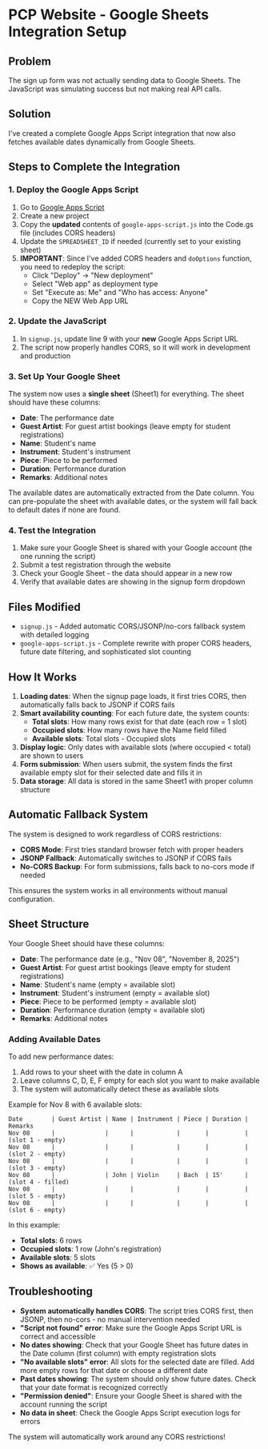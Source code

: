 # PCP Website - Google Sheets Integration Setup

## Problem
The sign up form was not actually sending data to Google Sheets. The JavaScript was simulating success but not making real API calls.

## Solution
I've created a complete Google Apps Script integration that now also fetches available dates dynamically from Google Sheets.

## Steps to Complete the Integration

### 1. Deploy the Google Apps Script

1. Go to [Google Apps Script](https://script.google.com/)
2. Create a new project
3. Copy the **updated** contents of `google-apps-script.js` into the Code.gs file (includes CORS headers)
4. Update the `SPREADSHEET_ID` if needed (currently set to your existing sheet)
5. **IMPORTANT**: Since I've added CORS headers and `doOptions` function, you need to redeploy the script:
   - Click "Deploy" → "New deployment"
   - Select "Web app" as deployment type
   - Set "Execute as: Me" and "Who has access: Anyone"
   - Copy the NEW Web App URL

### 2. Update the JavaScript

1. In `signup.js`, update line 9 with your **new** Google Apps Script URL
2. The script now properly handles CORS, so it will work in development and production

### 3. Set Up Your Google Sheet

The system now uses a **single sheet** (Sheet1) for everything. The sheet should have these columns:
- **Date**: The performance date
- **Guest Artist**: For guest artist bookings (leave empty for student registrations)
- **Name**: Student's name
- **Instrument**: Student's instrument
- **Piece**: Piece to be performed
- **Duration**: Performance duration
- **Remarks**: Additional notes

The available dates are automatically extracted from the Date column. You can pre-populate the sheet with available dates, or the system will fall back to default dates if none are found.

### 4. Test the Integration

1. Make sure your Google Sheet is shared with your Google account (the one running the script)
2. Submit a test registration through the website
3. Check your Google Sheet - the data should appear in a new row
4. Verify that available dates are showing in the signup form dropdown

## Files Modified

- `signup.js` - Added automatic CORS/JSONP/no-cors fallback system with detailed logging
- `google-apps-script.js` - Complete rewrite with proper CORS headers, future date filtering, and sophisticated slot counting

## How It Works

1. **Loading dates**: When the signup page loads, it first tries CORS, then automatically falls back to JSONP if CORS fails
2. **Smart availability counting**: For each future date, the system counts:
   - **Total slots**: How many rows exist for that date (each row = 1 slot)
   - **Occupied slots**: How many rows have the Name field filled
   - **Available slots**: Total slots - Occupied slots
3. **Display logic**: Only dates with available slots (where occupied < total) are shown to users
4. **Form submission**: When users submit, the system finds the first available empty slot for their selected date and fills it in
5. **Data storage**: All data is stored in the same Sheet1 with proper column structure

## Automatic Fallback System

The system is designed to work regardless of CORS restrictions:
- **CORS Mode**: First tries standard browser fetch with proper headers
- **JSONP Fallback**: Automatically switches to JSONP if CORS fails
- **No-CORS Backup**: For form submissions, falls back to no-cors mode if needed

This ensures the system works in all environments without manual configuration.

## Sheet Structure

Your Google Sheet should have these columns:
- **Date**: The performance date (e.g., "Nov 08", "November 8, 2025")
- **Guest Artist**: For guest artist bookings (leave empty for student registrations)
- **Name**: Student's name (empty = available slot)
- **Instrument**: Student's instrument (empty = available slot)
- **Piece**: Piece to be performed (empty = available slot)
- **Duration**: Performance duration (empty = available slot)
- **Remarks**: Additional notes

### Adding Available Dates

To add new performance dates:
1. Add rows to your sheet with the date in column A
2. Leave columns C, D, E, F empty for each slot you want to make available
3. The system will automatically detect these as available slots

Example for Nov 8 with 6 available slots:
```
Date        | Guest Artist | Name | Instrument | Piece | Duration | Remarks
Nov 08      |              |      |            |       |          | (slot 1 - empty)
Nov 08      |              |      |            |       |          | (slot 2 - empty)
Nov 08      |              |      |            |       |          | (slot 3 - empty)
Nov 08      |              | John | Violin     | Bach  | 15'      | (slot 4 - filled)
Nov 08      |              |      |            |       |          | (slot 5 - empty)
Nov 08      |              |      |            |       |          | (slot 6 - empty)
```

In this example:
- **Total slots**: 6 rows
- **Occupied slots**: 1 row (John's registration)
- **Available slots**: 5 slots
- **Shows as available**: ✅ Yes (5 > 0)

## Troubleshooting

- **System automatically handles CORS**: The script tries CORS first, then JSONP, then no-cors - no manual intervention needed
- **"Script not found" error**: Make sure the Google Apps Script URL is correct and accessible
- **No dates showing**: Check that your Google Sheet has future dates in the Date column (first column) with empty registration slots
- **"No available slots" error**: All slots for the selected date are filled. Add more empty rows for that date or choose a different date
- **Past dates showing**: The system should only show future dates. Check that your date format is recognized correctly
- **"Permission denied"**: Ensure your Google Sheet is shared with the account running the script
- **No data in sheet**: Check the Google Apps Script execution logs for errors

The system will automatically work around any CORS restrictions!

